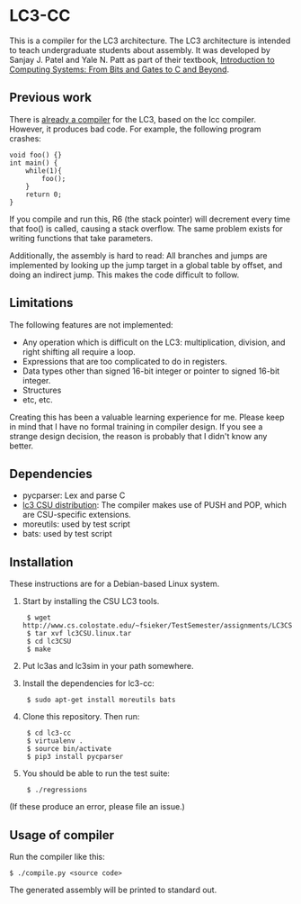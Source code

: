 # LC3-CC

This is a compiler for the LC3 architecture. The LC3 architecture is intended to teach undergraduate students about assembly. It was developed by Sanjay J. Patel and Yale N. Patt as part of their textbook, [Introduction to Computing Systems: From Bits and Gates to C and Beyond](https://www.amazon.com/dp/0072467509).

## Previous work

There is [already a compiler](https://en.wikipedia.org/wiki/LC-3#C_and_the_LC-3) for the LC3, based on the lcc compiler. However, it produces bad code. For example, the following program crashes:

    void foo() {}
    int main() {
        while(1){
            foo();
        }
        return 0;
    }

If you compile and run this, R6 (the stack pointer) will decrement every time that foo() is called, causing a stack overflow. The same problem exists for writing functions that take parameters.

Additionally, the assembly is hard to read: All branches and jumps are implemented by looking up the jump target in a global table by offset, and doing an indirect jump. This makes the code difficult to follow.

## Limitations

The following features are not implemented:

 * Any operation which is difficult on the LC3: multiplication, division, and right shifting all require a loop.
 * Expressions that are too complicated to do in registers.
 * Data types other than signed 16-bit integer or pointer to signed 16-bit integer.
 * Structures
 * etc, etc.

Creating this has been a valuable learning experience for me. Please keep in mind that I have no formal training in compiler design. If you see a strange design decision, the reason is probably that I didn't know any better.

## Dependencies

 * pycparser: Lex and parse C
 * [lc3 CSU distribution](http://www.cs.colostate.edu/~fsieker/TestSemester/assignments/LC3CSU/doc/index.html): The compiler makes use of PUSH and POP, which are CSU-specific extensions.
 * moreutils: used by test script
 * bats: used by test script

## Installation

These instructions are for a Debian-based Linux system.

1. Start by installing the CSU LC3 tools.

        $ wget http://www.cs.colostate.edu/~fsieker/TestSemester/assignments/LC3CSU/lc3CSU.linux.tar
        $ tar xvf lc3CSU.linux.tar
        $ cd lc3CSU
        $ make

2. Put lc3as and lc3sim in your path somewhere.  
3. Install the dependencies for lc3-cc:  

        $ sudo apt-get install moreutils bats

4. Clone this repository. Then run:

        $ cd lc3-cc
        $ virtualenv .
        $ source bin/activate
        $ pip3 install pycparser


5. You should be able to run the test suite:

        $ ./regressions

(If these produce an error, please file an issue.)

## Usage of compiler

Run the compiler like this:

    $ ./compile.py <source code>

The generated assembly will be printed to standard out.
